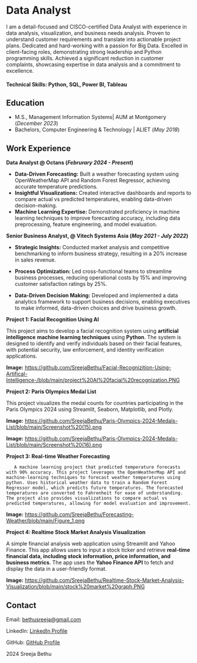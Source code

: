 # Data Analyst
I am a detail-focused and CISCO-certified Data Analyst with experience in data analysis, visualization, and business needs analysis. Proven to understand customer requirements and translate into actionable project plans. Dedicated and hard-working with a passion for Big Data. Excelled in client-facing roles, demonstrating strong leadership and Python programming skills. Achieved a significant reduction in customer complaints, showcasing expertise in data analysis and a commitment to excellence.

#### Technical Skills: Python, SQL, Power BI, Tableau

## Education								       		
- M.S., Management Information Systems| AUM at Montgomery (_December 2023_)	 			        		
- Bachelors, Computer Engineering & Technology | ALIET (_May 2018_)

## Work Experience
**Data Analyst @ Octans (_Februrary 2024 - Present_)**

- **Data-Driven Forecasting:** Built a weather forecasting system using OpenWeatherMap API and Random Forest Regressor, achieving accurate temperature predictions.
- **Insightful Visualizations:** Created interactive dashboards and reports to compare actual vs predicted temperatures, enabling data-driven decision-making.
- **Machine Learning Expertise:** Demonstrated proficiency in machine learning techniques to improve forecasting accuracy, including data preprocessing, feature engineering, and model evaluation.

**Senior Business Analyst, @ Vitech Systems Asia (_May 2021 - July 2022_)**

- **Strategic Insights:** Conducted market analysis and competitive benchmarking to inform business strategy, resulting in a 20% increase in sales revenue.

- **Process Optimization:** Led cross-functional teams to streamline business processes, reducing operational costs by 15% and improving customer satisfaction ratings by 25%.

- **Data-Driven Decision Making:** Developed and implemented a data analytics framework to support business decisions, enabling executives to make informed, data-driven choices and drive business growth.

**Project 1: Facial Recognition Using AI**
 
 This project aims to develop a facial recognition system using **artificial intelligence** **machine learning techniques** using **Python**. The system is designed to identify and verify individuals based on their facial features, with potential security, law enforcement, and identity verification applications.         

 **Image:** https://github.com/SreejaBethu/Facial-Recognizition-Using-Artifical-Intelligence-/blob/main/project%20AI%20facial%20recognization.PNG
 
**Project 2: Paris Olympics Medal List**

This project visualizes the medal counts for countries participating in the Paris Olympics 2024 using Streamlit, Seaborn, Matplotlib, and Plotly.

  **Image:** https://github.com/SreejaBethu/Paris-Olympics-2024-Medals-List/blob/main/Screenshot%20(15).png
  
  **Image:** https://github.com/SreejaBethu/Paris-Olympics-2024-Medals-List/blob/main/Screenshot%20(16).png


**Project 3: Real-time Weather Forecasting**
       
       A machine learning project that predicted temperature forecasts with 90% accuracy. This project leverages the OpenWeatherMap API and machine-learning techniques to forecast weather temperatures using python. Uses historical weather data to train a Random Forest Regressor model, which predicts future temperatures. The forecasted temperatures are converted to Fahrenheit for ease of understanding. The project also provides visualizations to compare actual vs predicted temperatures, allowing for model evaluation and improvement. 

 **Image:** https://github.com/SreejaBethu/Forecasting-Weather/blob/main/Figure_1.png
        
**Project 4: Realtime Stock Market Analysis Visualization**
  
  A simple financial analysis web application using Streamlit and Yahoo Finance. This app allows users to input a stock ticker and retrieve **real-time financial data, including stock information, price information, and business metrics**. The app uses the **Yahoo Finance API** to fetch and display the data in a user-friendly format.

 **Image:** https://github.com/SreejaBethu/Realtime-Stock-Market-Analysis-Visualization/blob/main/stock%20market%20graph.PNG

<html>
    <body>
        <section>
            <section id="contact">
        <h2>Contact</h2>
         <p>Email: <a href="mailto:bethusreeja@gmail.com">bethusreeja@gmail.com</a></p>
         <p>LinkedIn: <a href="https://www.linkedin.com/in/sreejabethu">LinkedIn Profile</a></p>
         <p>GitHub: <a href="https://github.com/SreejaBethu">GitHub Profile</a></p>
    </section>
    <footer>
        <p> 2024 Sreeja Bethu </p>
    </footer>
    </body>
</html>


